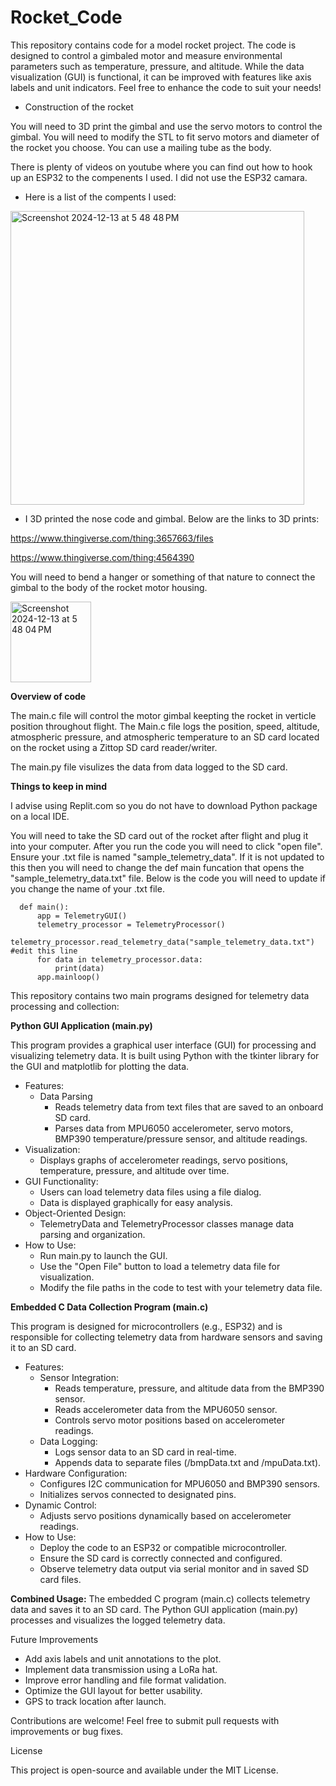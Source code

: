 # Rocket_Code

This repository contains code for a model rocket project. The code is designed to control a gimbaled motor and measure environmental parameters such as temperature, pressure, and altitude. While the data visualization (GUI) is functional, it can be improved with features like axis labels and unit indicators. Feel free to enhance the code to suit your needs!

* Construction of the rocket

You will need to 3D print the gimbal and use the servo motors to control the gimbal. You will need to modify the STL to fit servo motors and diameter of the rocket you choose. You can use a mailing tube as the body. 

There is plenty of videos on youtube where you can find out how to hook up an ESP32 to the compenents I used. I did not use the ESP32 camara.

* Here is a list of the compents I used: 


<img width="470" alt="Screenshot 2024-12-13 at 5 48 48 PM" src="https://github.com/user-attachments/assets/00ad938a-d9aa-489a-a0c1-da45097566e3" />


* I 3D printed the nose code and gimbal. Below are the links to 3D prints:

https://www.thingiverse.com/thing:3657663/files​

https://www.thingiverse.com/thing:4564390

You will need to bend a hanger or something of that nature to connect the gimbal to the body of the rocket motor housing. 


<img width="129" alt="Screenshot 2024-12-13 at 5 48 04 PM" src="https://github.com/user-attachments/assets/57c8f838-21dc-4016-897d-8fefdf7e58e7" />



**Overview of code**

The main.c file will control the motor gimbal keepting the rocket in verticle position throughout flight. The Main.c file logs the position, speed, altitude, atmospheric pressure, and atmospheric temperature to an SD card located on the rocket using a Zittop SD card reader/writer. 

The main.py file visulizes the data from data logged to the SD card. 


**Things to keep in mind**

I advise using Replit.com so you do not have to download Python package on a local IDE. 

You will need to take the SD card out of the rocket after flight and plug it into your computer. After you run the code you will need to click "open file". Ensure your .txt file is named "sample_telemetry_data". If it is not updated to this then you will need to change the def main funcation that opens the "sample_telemetry_data.txt" file. Below is the code you will need to update if you change the name of your .txt file. 

      def main():
          app = TelemetryGUI()
          telemetry_processor = TelemetryProcessor()
          telemetry_processor.read_telemetry_data("sample_telemetry_data.txt") #edit this line
          for data in telemetry_processor.data:
              print(data)
          app.mainloop()



This repository contains two main programs designed for telemetry data processing and collection:

**Python GUI Application (main.py)**

This program provides a graphical user interface (GUI) for processing and visualizing telemetry data. It is built using Python with the tkinter library for the GUI and matplotlib for plotting the data.

* Features:
    * Data Parsing
      * Reads telemetry data from text files that are saved to an onboard SD card.
      * Parses data from MPU6050 accelerometer, servo motors, BMP390 temperature/pressure sensor, and altitude readings.
* Visualization:
  * Displays graphs of accelerometer readings, servo positions, temperature, pressure, and altitude over time.
* GUI Functionality:
  * Users can load telemetry data files using a file dialog.
  * Data is displayed graphically for easy analysis.
* Object-Oriented Design:
  * TelemetryData and TelemetryProcessor classes manage data parsing and organization.
* How to Use:
  * Run main.py to launch the GUI.
  * Use the "Open File" button to load a telemetry data file for visualization.
  * Modify the file paths in the code to test with your telemetry data file.

**Embedded C Data Collection Program (main.c)**

This program is designed for microcontrollers (e.g., ESP32) and is responsible for collecting telemetry data from hardware sensors and saving it to an SD card.

* Features:
  * Sensor Integration:
    * Reads temperature, pressure, and altitude data from the BMP390 sensor.
    * Reads accelerometer data from the MPU6050 sensor.
    * Controls servo motor positions based on accelerometer readings.
  * Data Logging:
    * Logs sensor data to an SD card in real-time.
    * Appends data to separate files (/bmpData.txt and /mpuData.txt).
* Hardware Configuration:
  * Configures I2C communication for MPU6050 and BMP390 sensors.
  * Initializes servos connected to designated pins.
* Dynamic Control:
  * Adjusts servo positions dynamically based on accelerometer readings.
* How to Use:
  * Deploy the code to an ESP32 or compatible microcontroller.
  * Ensure the SD card is correctly connected and configured.
  * Observe telemetry data output via serial monitor and in saved SD card files.

**Combined Usage:**
The embedded C program (main.c) collects telemetry data and saves it to an SD card.
The Python GUI application (main.py) processes and visualizes the logged telemetry data.

Future Improvements
* Add axis labels and unit annotations to the plot.
* Implement data transmission using a LoRa hat.
* Improve error handling and file format validation.
* Optimize the GUI layout for better usability.
* GPS to track location after launch. 

Contributions are welcome! Feel free to submit pull requests with improvements or bug fixes.

License

This project is open-source and available under the MIT License.

